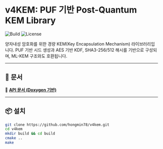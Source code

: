 # v4KEM: PUF 기반 Post-Quantum KEM Library

![Build](https://img.shields.io/badge/build-passing-brightgreen)
![License](https://img.shields.io/badge/license-MIT-blue)

양자내성 암호화를 위한 경량 KEM(Key Encapsulation Mechanism) 라이브러리입니다. PUF 기반 시드 생성과 AES 기반 KDF, SHA3-256/512 해시를 기반으로 구성되며, ML-KEM 구조와도 호환됩니다.

---

## 🔗 문서

📘 **[API 문서 (Doxygen 기반)](https://hongmin78.github.io/docs/html/v4kem)**

---

## 📦 설치

```bash
git clone https://github.com/hongmin78/v4kem.git
cd v4kem
mkdir build && cd build
cmake ..
make
